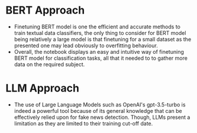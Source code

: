 # BERT Approach
- Finetuning BERT model is one the efficient and accurate methods to train textual data classifiers, the only thing to consider for BERT model being relatively a large model is that finetuning for a small dataset as the presented one may lead obviously to overfitting behaviour.
- Overall, the notebook displays an easy and intuitive way of finetuning BERT model for classification tasks, all that it needed to to gather more data on the required subject.

# LLM Approach
- The use of Large Language Models such as OpenAI's gpt-3.5-turbo is indeed a powerful tool because of its general knowledge that can be effectively relied upon for fake news detection. Though, LLMs present a limitation as they are limited to their training cut-off date.
